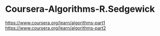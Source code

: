 # Coursera-Algorithms-R.Sedgewick
https://www.coursera.org/learn/algorithms-part1
https://www.coursera.org/learn/algorithms-part2
